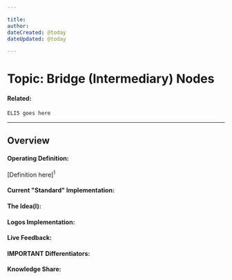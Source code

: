 ```yaml
---

title:
author: 
dateCreated: @today
dateUpdated: @today

---
```


# Topic: Bridge (Intermediary) Nodes
#### Related:
`ELI5 goes here`

---

## Overview

#### Operating Definition:
[Definition here]<sup>1</sup>

#### Current "Standard" Implementation:


#### The Idea(l):


#### Logos Implementation:


#### Live Feedback:


#### IMPORTANT Differentiators:


#### Knowledge Share: